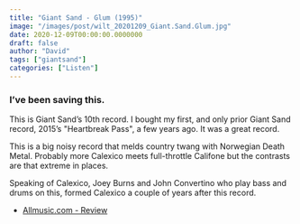```yaml
---
title: "Giant Sand - Glum (1995)"
image: "/images/post/wilt_20201209_Giant.Sand.Glum.jpg"
date: 2020-12-09T00:00:00.0000000
draft: false
author: "David"
tags: ["giantsand"]
categories: ["Listen"]
---
```

### I’ve been saving this. 

 This is Giant Sand’s 10th record. I bought my first, and only prior Giant Sand record, 2015’s "Heartbreak Pass", a few years ago. It was a great record. 

 This is a big noisy record that melds country twang with Norwegian Death Metal. Probably more Calexico meets full-throttle Califone but the contrasts are that extreme in places.   
  
Speaking of Calexico, Joey Burns and John Convertino who play bass and drums on this, formed Calexico a couple of years after this record.

-  [Allmusic.com - Review](https://www.allmusic.com/album/glum-mw0000118205)